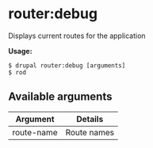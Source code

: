 # router:debug
Displays current routes for the application

**Usage:**
```
$ drupal router:debug [arguments] 
$ rod  
```

## Available arguments
Argument | Details
---------|-------------
route-name | Route names
